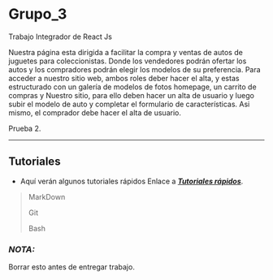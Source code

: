 # Grupo_3
Trabajo Integrador de React Js 

Nuestra página esta dirigida a facilitar la compra y ventas de autos de juguetes para coleccionistas. Donde los vendedores podrán ofertar los autos y los compradores podrán elegir los modelos de su preferencia. Para acceder a nuestro sitio web, ambos roles deber hacer el alta, y estas estructurado con un galería de modelos de fotos homepage, un carrito de compras y Nuestro sitio, para ello deben hacer un alta de usuario y luego subir el modelo de auto y completar el formulario de características. Asi mismo, el comprador debe hacer el alta de usuario.

Prueba 2.

---

## Tutoriales

- Aquí verán algunos tutoriales rápidos
Enlace a ***[Tutoriales rápidos](https://github.com/Amhedriel/BASH_Git_GitHub_Markdown_Tutorial (Ir al repositorio))***.

> MarkDown
>
> Git
>
> Bash

### ***NOTA:***

Borrar esto antes de entregar trabajo.

